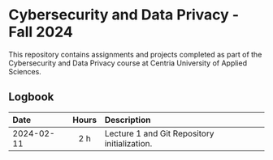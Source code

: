# Cybersecurity and Data Privacy - Fall 2024

This repository contains assignments and projects completed as part of the Cybersecurity and Data Privacy course at Centria University of Applied Sciences.

## Logbook

| **Date**   | **Hours** | **Description**                              |
| :---       | :---:     | :---                                         |
| 2024-02-11 | 2 h       | Lecture 1 and Git Repository initialization. |
